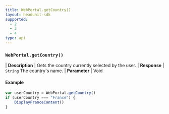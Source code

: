 ```yaml
---
title: WebPortal.getCountry()
layout: headunit-sdk
supported:
  - 2
  - 3
  - 4
type: api
---
```


### `WebPortal.getCountry()`

| **Description** | Gets the country currently selected by the user.
| **Response** | `String`  The country's name.
| **Parameter**   | Void 

#### Example

```javascript
var userCountry = WebPortal.getCountry()
if (userCountry === "France") {
	DisplayFranceContent()
}
```
